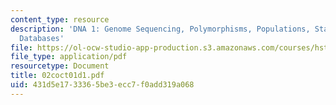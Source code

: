 ```yaml
---
content_type: resource
description: 'DNA 1: Genome Sequencing, Polymorphisms, Populations, Statistics, Pharmacogenomics;
  Databases'
file: https://ol-ocw-studio-app-production.s3.amazonaws.com/courses/hst-508-genomics-and-computational-biology-fall-2002/431d5e1733365be3ecc7f0add319a068_02coct01d1.pdf
file_type: application/pdf
resourcetype: Document
title: 02coct01d1.pdf
uid: 431d5e17-3336-5be3-ecc7-f0add319a068
---
```

